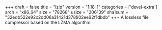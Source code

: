 +++
draft = false
title = "lzip"
version = "1.18-1"
categories = ['devel-extra']
arch = "x86_64"
size = "78268"
usize = "206139"
sha1sum = "32edb522e92c2dd06a31421d378902ee92f1dbdb"
+++
A lossless file compressor based on the LZMA algorithm